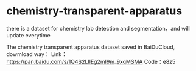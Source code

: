 # chemistry-transparent-apparatus
there is  a dataset for chemistry lab detection and segmentation，and will update everytime

The chemistry transparent apparatus dataset saved in BaiDuCloud, dowmload way：
Link：https://pan.baidu.com/s/1Q4S2LIlEg2mI9m_9xqMSMA 
Code：e8z5 
